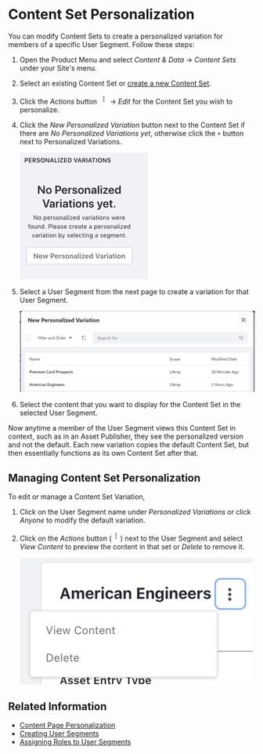 # Content Set Personalization

You can modify Content Sets to create a personalized variation for members of a specific User Segment. Follow these steps:

1. Open the Product Menu and select *Content & Data* &rarr; *Content Sets* under your Site's menu.
1. Select an existing Content Set or [create a new Content Set](TODO).
1. Click the *Actions* button ![Actions](../../../images/icon-actions.png) &rarr; *Edit* for the Content Set you wish to personalize.
1. Click the *New Personalized Variation* button next to the Content Set if there are *No Personalized Variations yet*, otherwise click the `+` button next to Personalized Variations.

    ![Create a new Personalized Variation.](./content-set-personalization/images/01.png)

1. Select a User Segment from the next page to create a variation for that User Segment.

    ![Select a User Segment to create a variation for it.](./content-set-personalization/images/02.png)

1. Select the content that you want to display for the Content Set in the selected User Segment.

Now anytime a member of the User Segment views this Content Set in context, such as in an Asset Publisher, they see the personalized version and not the default. Each new variation copies the default Content Set, but then essentially functions as its own Content Set after that.

## Managing Content Set Personalization

To edit or manage a Content Set Variation,

1. Click on the User Segment name under *Personalized Variations* or click *Anyone* to modify the default variation.
1. Click on the *Actions* button (![Actions](../../../images/icon-actions.png)) next to the User Segment and select *View Content* to preview the content in that set or *Delete* to remove it.

    ![You can preview or delete a Personalized Variation from the Actions menu.](./content-set-personalization/images/03.png)

## Related Information

* [Content Page Personalization](./content-page-personalization.md)
* [Creating User Segments](../segmentation/creating-and-managing-user-segments.md)
* [Assigning Roles to User Segments](../../../users-and-permissions/roles-and-permissions/advanced-roles-and-permissions/assigning-roles-to-user-segments.md)
